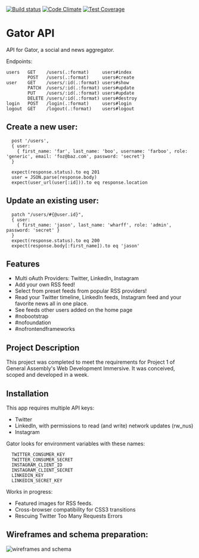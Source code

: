 [![Build status][ci-image]][ci-url] [![Code Climate][cc-climate-image]][cc-climate-url] [![Test Coverage][cc-coverage-image]][cc-coverage-url]

# Gator API

API for Gator, a social and news aggregator. 

Endpoints: 

    users   GET    /users(.:format)     users#index
            POST   /users(.:format)     users#create
    user    GET    /users/:id(.:format) users#show
            PATCH  /users/:id(.:format) users#update
            PUT    /users/:id(.:format) users#update
            DELETE /users/:id(.:format) users#destroy
    login   POST   /login(.:format)     users#login
    logout  GET    /logout(.:format)    users#logout

## Create a new user:

      post '/users',
      { user:
        { first_name: 'far', last_name: 'boo', username: 'farboo', role: 'generic', email: 'foz@baz.com', password: 'secret'}
      }

      expect(response.status).to eq 201
      user = JSON.parse(response.body)
      expect(user_url(user[:id])).to eq response.location

## Update an existing user: 

      patch "/users/#{@user.id}",
      { user: 
        { first_name: 'jason', last_name: 'wharff', role: 'admin', password: 'secret' }
      }
      expect(response.status).to eq 200
      expect(response.body[:first_name]).to eq 'jason'





Features
-----------
* Multi oAuth Providers: Twitter, LinkedIn, Instagram
* Add your own RSS feed!
* Select from preset feeds from popular RSS providers!
* Read your Twitter timeline, LinkedIn feeds, Instagram feed and your favorite news all in one place.
* See feeds other users added on the home page
* #nobootstrap
* #nofoundation
* #nofrontendframeworks

Project Description
---------
This project was completed to meet the requirements for Project 1 of General Assembly's Web Development Immersive. It was conceived, scoped and developed in a week. 

Installation
--------
This app requires multiple API keys: 

* Twitter
* LinkedIn, with permissions to read (and write) network updates (rw_nus)
* Instagram

Gator looks for environment variables with these names:

      TWITTER_CONSUMER_KEY
      TWITTER_CONSUMER_SECRET
      INSTAGRAM_CLIENT_ID
      INSTAGRAM_CLIENT_SECRET
      LINKEDIN_KEY
      LINKEDIN_SECRET_KEY

Works in progress: 

* Featured images for RSS feeds.
* Cross-browser compatibility for CSS3 transitions
* Rescuing Twitter Too Many Requests Errors


Wireframes and schema preparation:
----------------
![wireframes and schema](/docs/whiteboard-notes.jpg "Whiteboard notes")


[ci-image]: https://travis-ci.org/fishermanswharff/GatorApi.svg?branch=master
[ci-url]: https://travis-ci.org/fishermanswharff/GatorApi

[cc-climate-image]: https://codeclimate.com/github/fishermanswharff/GatorApi/badges/gpa.svg
[cc-climate-url]: https://codeclimate.com/github/fishermanswharff/GatorApi

[cc-coverage-image]: https://codeclimate.com/github/fishermanswharff/GatorApi/badges/coverage.svg
[cc-coverage-url]: https://codeclimate.com/github/fishermanswharff/GatorApi



